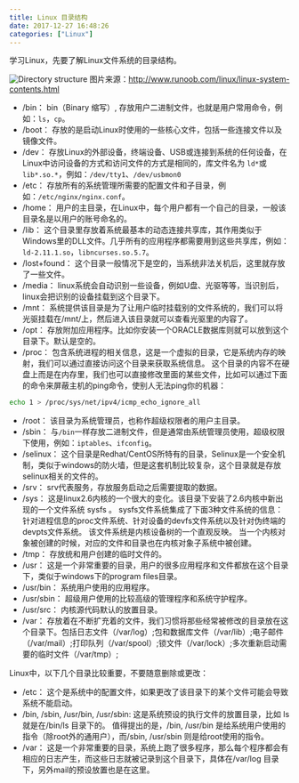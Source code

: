 ```yaml
---
title: Linux 目录结构
date: 2017-12-27 16:48:26
categories: ["Linux"]
---
```


学习Linux，先要了解Linux文件系统的目录结构。

<!-- more -->

![Directory structure](/images/linux-directory-structure/directory-structure.jpg)
图片来源：http://www.runoob.com/linux/linux-system-contents.html


- /bin：
bin（Binary 缩写）, 存放用户二进制文件，也就是用户常用命令，例如：`ls`，`cp`。
- /boot：
存放的是启动Linux时使用的一些核心文件，包括一些连接文件以及镜像文件。
- /dev：
存放Linux的外部设备，终端设备、USB或连接到系统的任何设备，在Linux中访问设备的方式和访问文件的方式是相同的，库文件名为 `ld*`或`lib*.so.*`，例如：`/dev/tty1`、`/dev/usbmon0`
- /etc：
存放所有的系统管理所需要的配置文件和子目录，例如：`/etc/nginx/nginx.conf`。
- /home：
用户的主目录，在Linux中，每个用户都有一个自己的目录，一般该目录名是以用户的账号命名的。
- /lib：
这个目录里存放着系统最基本的动态连接共享库，其作用类似于Windows里的DLL文件。几乎所有的应用程序都需要用到这些共享库，例如：`ld-2.11.1.so`，`libncurses.so.5.7`。
- /lost+found：
这个目录一般情况下是空的，当系统非法关机后，这里就存放了一些文件。
- /media：
linux系统会自动识别一些设备，例如U盘、光驱等等，当识别后，linux会把识别的设备挂载到这个目录下。
- /mnt：
系统提供该目录是为了让用户临时挂载别的文件系统的，我们可以将光驱挂载在/mnt/上，然后进入该目录就可以查看光驱里的内容了。
- /opt：
 存放附加应用程序。比如你安装一个ORACLE数据库则就可以放到这个目录下。默认是空的。
- /proc：
包含系统进程的相关信息，这是一个虚拟的目录，它是系统内存的映射，我们可以通过直接访问这个目录来获取系统信息。
这个目录的内容不在硬盘上而是在内存里，我们也可以直接修改里面的某些文件，比如可以通过下面的命令来屏蔽主机的ping命令，使别人无法ping你的机器：
``` bash
echo 1 > /proc/sys/net/ipv4/icmp_echo_ignore_all
```
- /root：
该目录为系统管理员，也称作超级权限者的用户主目录。
- /sbin：
与`/bin`一样存放二进制文件，但是通常由系统管理员使用，超级权限下使用，例如：`iptables`、`ifconfig`。
- /selinux：
 这个目录是Redhat/CentOS所特有的目录，Selinux是一个安全机制，类似于windows的防火墙，但是这套机制比较复杂，这个目录就是存放selinux相关的文件的。
- /srv：
 srv代表服务，存放服务启动之后需要提取的数据。
- /sys：
 这是linux2.6内核的一个很大的变化。该目录下安装了2.6内核中新出现的一个文件系统 sysfs 。
sysfs文件系统集成了下面3种文件系统的信息：针对进程信息的proc文件系统、针对设备的devfs文件系统以及针对伪终端的devpts文件系统。
该文件系统是内核设备树的一个直观反映。
当一个内核对象被创建的时候，对应的文件和目录也在内核对象子系统中被创建。
- /tmp：
存放统和用户创建的临时文件的。
- /usr：
 这是一个非常重要的目录，用户的很多应用程序和文件都放在这个目录下，类似于windows下的program files目录。
- /usr/bin：
系统用户使用的应用程序。
- /usr/sbin：
超级用户使用的比较高级的管理程序和系统守护程序。
- /usr/src：
内核源代码默认的放置目录。
- /var：
存放着在不断扩充着的文件，我们习惯将那些经常被修改的目录放在这个目录下。包括日志文件（/var/log）;包和数据库文件（/var/lib）;电子邮件（/var/mail）;打印队列（/var/spool）;锁文件（/var/lock）;多次重新启动需要的临时文件（/var/tmp）;


Linux中，以下几个目录比较重要，不要随意删除或更改：
- /etc： 
这个是系统中的配置文件，如果更改了该目录下的某个文件可能会导致系统不能启动。
- /bin, /sbin, /usr/bin, /usr/sbin: 
这是系统预设的执行文件的放置目录，比如 ls 就是在/bin/ls 目录下的。
值得提出的是，/bin, /usr/bin 是给系统用户使用的指令（除root外的通用户），而/sbin, /usr/sbin 则是给root使用的指令。
- /var： 
这是一个非常重要的目录，系统上跑了很多程序，那么每个程序都会有相应的日志产生，而这些日志就被记录到这个目录下，具体在/var/log 目录下，另外mail的预设放置也是在这里。
